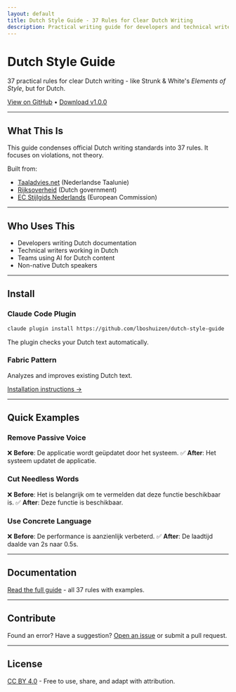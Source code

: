```yaml
---
layout: default
title: Dutch Style Guide - 37 Rules for Clear Dutch Writing
description: Practical writing guide for developers and technical writers. Includes Claude Code plugin and Fabric pattern.
---
```


# Dutch Style Guide

37 practical rules for clear Dutch writing - like Strunk & White's *Elements of Style*, but for Dutch.

[View on GitHub](https://github.com/lboshuizen/dutch-style-guide) • [Download v1.0.0](https://github.com/lboshuizen/dutch-style-guide/releases/tag/v1.0.0)

---

## What This Is

This guide condenses official Dutch writing standards into 37 rules. It focuses on violations, not theory.

Built from:
- [Taaladvies.net](https://taaladvies.net) (Nederlandse Taalunie)
- [Rijksoverheid](https://www.rijksoverheid.nl/onderwerpen/rijksoverheidstijl) (Dutch government)
- [EC Stijlgids Nederlands](https://commission.europa.eu/system/files/2023-10/Stijlgids-DGT-NL.pdf) (European Commission)

---

## Who Uses This

- Developers writing Dutch documentation
- Technical writers working in Dutch
- Teams using AI for Dutch content
- Non-native Dutch speakers

---

## Install

### Claude Code Plugin

```bash
claude plugin install https://github.com/lboshuizen/dutch-style-guide
```

The plugin checks your Dutch text automatically.

### Fabric Pattern

Analyzes and improves existing Dutch text.

[Installation instructions →](https://github.com/lboshuizen/dutch-style-guide/tree/main/fabric-pattern)

---

## Quick Examples

### Remove Passive Voice

❌ **Before**: De applicatie wordt geüpdatet door het systeem.
✅ **After**: Het systeem updatet de applicatie.

### Cut Needless Words

❌ **Before**: Het is belangrijk om te vermelden dat deze functie beschikbaar is.
✅ **After**: Deze functie is beschikbaar.

### Use Concrete Language

❌ **Before**: De performance is aanzienlijk verbeterd.
✅ **After**: De laadtijd daalde van 2s naar 0.5s.

---

## Documentation

[Read the full guide](https://github.com/lboshuizen/dutch-style-guide/blob/main/dutch-style-guide.md) - all 37 rules with examples.

---

## Contribute

Found an error? Have a suggestion?
[Open an issue](https://github.com/lboshuizen/dutch-style-guide/issues) or submit a pull request.

---

## License

[CC BY 4.0](https://creativecommons.org/licenses/by/4.0/) - Free to use, share, and adapt with attribution.
